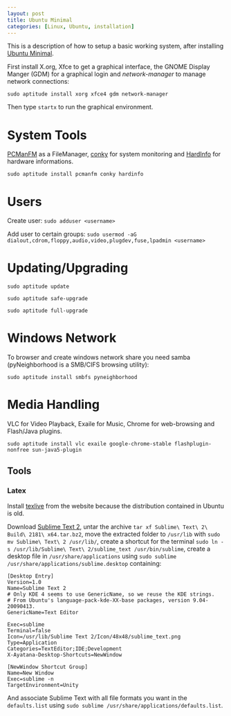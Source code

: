 ```yaml
---
layout: post
title: Ubuntu Minimal
categories: [Linux, Ubuntu, installation]
---
```


This is a description of how to setup a basic working system, after installing [Ubuntu Minimal](https://help.ubuntu.com/community/Installation/MinimalCD).

First install X.org, Xfce to get a graphical interface, the GNOME Display Manger (GDM) for a graphical login and _network-manager_ to manage network connections:

`sudo aptitude install xorg xfce4 gdm network-manager`

Then type `startx` to run the graphical environment.

System Tools
============

[PCManFM](http://pcmanfm.sourceforge.net/) as a FileManager, [conky](http://conky.sourceforge.net/) for system monitoring and [HardInfo](http://hardinfo.berlios.de/) for hardware informations.

`sudo aptitude install pcmanfm conky hardinfo`

Users
=====

Create user:
`sudo adduser <username>`

Add user to certain groups:
`sudo usermod -aG dialout,cdrom,floppy,audio,video,plugdev,fuse,lpadmin <username>`

Updating/Upgrading
==================

`sudo aptitude update`

`sudo aptitude safe-upgrade`

`sudo aptitude full-upgrade`

Windows Network
===============

To browser and create windows network share you need samba (pyNeighborhood is a SMB/CIFS browsing utility):

`sudo aptitude install smbfs pyneighborhood`

Media Handling
==============

VLC for Video Playback, Exaile for Music, Chrome for web-browsing and Flash/Java plugins.

`sudo aptitude install vlc exaile google-chrome-stable flashplugin-nonfree sun-java5-plugin`

## Tools

### Latex

Install [texlive](http://www.tug.org/texlive/) from the website because the distribution contained in Ubuntu is old.

Download [Sublime Text 2](http://www.sublimetext.com/2), untar the archive `tar xf Sublime\ Text\ 2\ Build\ 2181\ x64.tar.bz2`, move the extracted folder to `/usr/lib` with `sudo mv Sublime\ Text\ 2 /usr/lib/`, create a shortcut for the terminal `sudo ln -s /usr/lib/Sublime\ Text\ 2/sublime_text /usr/bin/sublime`, create a desktop  file in `/usr/share/applications` using `sudo sublime /usr/share/applications/sublime.desktop` containing:

    [Desktop Entry]
    Version=1.0
    Name=Sublime Text 2
    # Only KDE 4 seems to use GenericName, so we reuse the KDE strings.
    # From Ubuntu's language-pack-kde-XX-base packages, version 9.04-20090413.
    GenericName=Text Editor

    Exec=sublime
    Terminal=false
    Icon=/usr/lib/Sublime Text 2/Icon/48x48/sublime_text.png
    Type=Application
    Categories=TextEditor;IDE;Development
    X-Ayatana-Desktop-Shortcuts=NewWindow

    [NewWindow Shortcut Group]
    Name=New Window
    Exec=sublime -n
    TargetEnvironment=Unity

And associate Sublime Text with all file formats you want in the `defaults.list` using `sudo sublime /usr/share/applications/defaults.list`.


